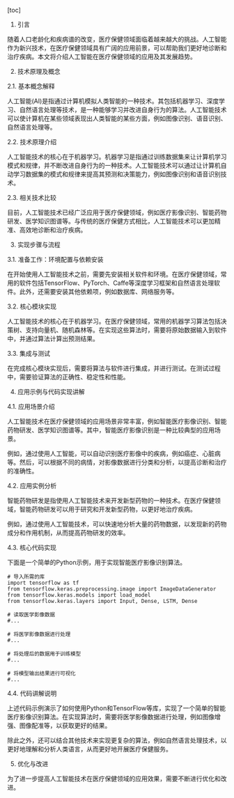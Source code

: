 
[toc]                    
                
                
1. 引言

随着人口老龄化和疾病谱的改变，医疗保健领域面临着越来越大的挑战。人工智能作为新兴技术，在医疗保健领域具有广阔的应用前景，可以帮助我们更好地诊断和治疗疾病。本文将介绍人工智能在医疗保健领域的应用及其发展趋势。

2. 技术原理及概念

2.1. 基本概念解释

人工智能(AI)是指通过计算机模拟人类智能的一种技术。其包括机器学习、深度学习、自然语言处理等技术，是一种能够学习并改进自身行为的算法。人工智能技术可以使计算机在某些领域表现出人类智能的某些方面，例如图像识别、语音识别、自然语言处理等。

2.2. 技术原理介绍

人工智能技术的核心在于机器学习。机器学习是指通过训练数据集来让计算机学习模式和规律，并不断改进自身行为的一种技术。人工智能技术可以通过让计算机自动学习数据集的模式和规律来提高其预测和决策能力，例如图像识别和语音识别技术。

2.3. 相关技术比较

目前，人工智能技术已经广泛应用于医疗保健领域，例如医疗影像识别、智能药物研发、医学知识图谱等。与传统的医疗保健方式相比，人工智能技术可以更加精准、高效地诊断和治疗疾病。

3. 实现步骤与流程

3.1. 准备工作：环境配置与依赖安装

在开始使用人工智能技术之前，需要先安装相关软件和环境。在医疗保健领域，常用的软件包括TensorFlow、PyTorch、Caffe等深度学习框架和自然语言处理软件。此外，还需要安装其他依赖项，例如数据库、网络服务等。

3.2. 核心模块实现

人工智能技术的核心在于机器学习。在医疗保健领域，常用的机器学习算法包括决策树、支持向量机、随机森林等。在实现这些算法时，需要将原始数据输入到软件中，并通过算法计算出预测结果。

3.3. 集成与测试

在完成核心模块实现后，需要将算法与软件进行集成，并进行测试。在测试过程中，需要验证算法的正确性、稳定性和性能。

4. 应用示例与代码实现讲解

4.1. 应用场景介绍

人工智能技术在医疗保健领域的应用场景非常丰富，例如智能医疗影像识别、智能药物研发、医学知识图谱等。其中，智能医疗影像识别是一种比较典型的应用场景。

例如，通过使用人工智能，可以自动识别医疗影像中的疾病，例如癌症、心脏病等。然后，可以根据不同的病情，对影像数据进行分类和分析，以提高诊断和治疗的准确性。

4.2. 应用实例分析

智能药物研发是指使用人工智能技术来开发新型药物的一种技术。在医疗保健领域，智能药物研发可以用于研究和开发新型药物，以更好地治疗疾病。

例如，通过使用人工智能技术，可以快速地分析大量的药物数据，以发现新的药物成分和作用机制，从而提高药物研发的效率。

4.3. 核心代码实现

下面是一个简单的Python示例，用于实现智能医疗影像识别算法。

```
# 导入所需的库
import tensorflow as tf
from tensorflow.keras.preprocessing.image import ImageDataGenerator
from tensorflow.keras.models import load_model
from tensorflow.keras.layers import Input, Dense, LSTM, Dense

# 读取医学影像数据
#...

# 将医学影像数据进行处理
#...

# 将处理后的数据用于训练模型
#...

# 将模型输出结果进行可视化
#...
```

4.4. 代码讲解说明

上述代码示例演示了如何使用Python和TensorFlow等库，实现了一个简单的智能医疗影像识别算法。在实现算法时，需要将医学影像数据进行处理，例如图像增强、图像配准等，以获取更好的结果。

除此之外，还可以结合其他技术来实现更复杂的算法，例如自然语言处理技术，以更好地理解和分析人类语言，从而更好地开展医疗保健服务。

5. 优化与改进

为了进一步提高人工智能技术在医疗保健领域的应用效果，需要不断进行优化和改进。

